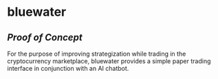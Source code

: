 # bluewater

## _Proof of Concept_
For the purpose of improving strategization while trading in the cryptocurrency marketplace, bluewater provides a simple paper trading interface in conjunction
with an AI chatbot.